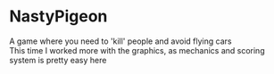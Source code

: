 # NastyPigeon

A game where you need to 'kill' people and avoid flying cars  
This time I worked more with the graphics, as mechanics and scoring system is pretty easy here

